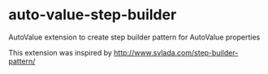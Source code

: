 # auto-value-step-builder
AutoValue extension to create step builder pattern for AutoValue properties

This extension was inspired by http://www.svlada.com/step-builder-pattern/